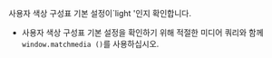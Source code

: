 사용자 색상 구성표 기본 설정이`light '인지 확인합니다.

- 사용자 색상 구성표 기본 설정을 확인하기 위해 적절한 미디어 쿼리와 함께`window.matchmedia ()`를 사용하십시오.